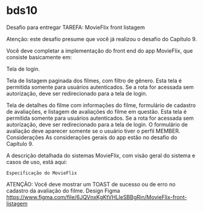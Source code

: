 # bds10
Desafio para entregar
TAREFA: MovieFlix front listagem

Atenção: este desafio presume que você já realizou o desafio do Capítulo 9.

Você deve completar a implementação do front end do app MovieFlix, que consiste basicamente em:

Tela de login.

Tela de listagem paginada dos filmes, com filtro de gênero.
Esta tela é permitida somente para usuários autenticados. Se a rota for acessada sem autorização, deve ser redirecionado para a tela de login.

Tela de detalhes do filme com informações do filme, formulário de cadastro de avaliações, e listagem de avaliações do filme em questão.
Esta tela é permitida somente para usuários autenticados. Se a rota for acessada sem autorização, deve ser redirecionado para a tela de login. O formulário de avaliação deve aparecer somente se o usuário tiver o perfil MEMBER.
Considerações
As considerações gerais do app estão no desafio do Capítulo 9.

A descrição detalhada do sistemas MovieFlix, com visão geral do sistema e casos de uso, está aqui:

	Especificação do MovieFlix

ATENÇÃO: Você deve mostrar um TOAST de sucesso ou de erro no cadastro da avaliação do filme.
Design Figma
https://www.figma.com/file/6JQVnxKgKtVHLleSBBgRin/MovieFlix-front-listagem



